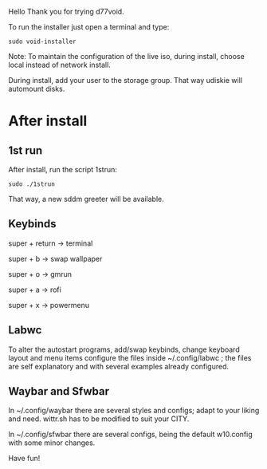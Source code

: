 Hello
Thank you for trying d77void.

To run the installer just open a terminal and type:

```
sudo void-installer
```

Note: 
To maintain the configuration of the live iso, during install, choose local instead of network install.

During install, add your user to the storage group. That way udiskie will automount disks.


# After install

## 1st run

After install, run the script 1strun:

```
sudo ./1strun
```

That way, a new sddm greeter will be available.

## Keybinds

super + return -> terminal

super + b -> swap wallpaper

super + o -> gmrun

super + a -> rofi

super + x -> powermenu

## Labwc

To alter the autostart programs, add/swap keybinds, change keyboard layout and menu items configure the files inside ~/.config/labwc ; the files are self explanatory and with several examples already configured.

## Waybar and Sfwbar

In ~/.config/waybar there are several styles and configs; adapt to your liking and need. wittr.sh has to be modified to suit your CITY.

In ~/.config/sfwbar there are several configs, being the default w10.config with some minor changes.

Have fun!
